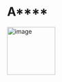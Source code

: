 # A****
<img width="113" alt="image" src="https://user-images.githubusercontent.com/105028031/226140815-ad592dc8-41de-4586-b7f7-e4301554d031.png">
